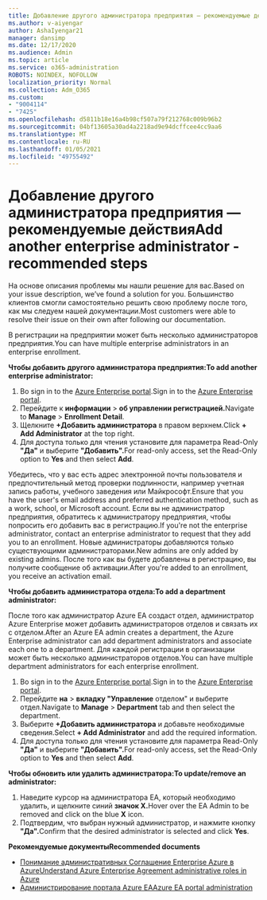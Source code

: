 ```yaml
---
title: Добавление другого администратора предприятия — рекомендуемые действия
ms.author: v-aiyengar
author: AshaIyengar21
manager: dansimp
ms.date: 12/17/2020
ms.audience: Admin
ms.topic: article
ms.service: o365-administration
ROBOTS: NOINDEX, NOFOLLOW
localization_priority: Normal
ms.collection: Adm_O365
ms.custom:
- "9004114"
- "7425"
ms.openlocfilehash: d5811b18e16a4b98cf507a79f212768c009b96b2
ms.sourcegitcommit: 04bf13605a30ad4a2218ad9e94dcffcee4cc9aa6
ms.translationtype: MT
ms.contentlocale: ru-RU
ms.lasthandoff: 01/05/2021
ms.locfileid: "49755492"
---
```

# <a name="add-another-enterprise-administrator---recommended-steps"></a><span data-ttu-id="f89e5-102">Добавление другого администратора предприятия — рекомендуемые действия</span><span class="sxs-lookup"><span data-stu-id="f89e5-102">Add another enterprise administrator - recommended steps</span></span>

<span data-ttu-id="f89e5-103">На основе описания проблемы мы нашли решение для вас.</span><span class="sxs-lookup"><span data-stu-id="f89e5-103">Based on your issue description, we’ve found a solution for you.</span></span> <span data-ttu-id="f89e5-104">Большинство клиентов смогли самостоятельно решить свою проблему после того, как мы следуем нашей документации.</span><span class="sxs-lookup"><span data-stu-id="f89e5-104">Most customers were able to resolve their issue on their own after following our documentation.</span></span>

<span data-ttu-id="f89e5-105">В регистрации на предприятии может быть несколько администраторов предприятия.</span><span class="sxs-lookup"><span data-stu-id="f89e5-105">You can have multiple enterprise administrators in an enterprise enrollment.</span></span>

<span data-ttu-id="f89e5-106">**Чтобы добавить другого администратора предприятия:**</span><span class="sxs-lookup"><span data-stu-id="f89e5-106">**To add another enterprise administrator:**</span></span>

1. <span data-ttu-id="f89e5-107">Во sign in to the [Azure Enterprise portal](https://ea.azure.com/).</span><span class="sxs-lookup"><span data-stu-id="f89e5-107">Sign in to the [Azure Enterprise portal](https://ea.azure.com/).</span></span>
1. <span data-ttu-id="f89e5-108">Перейдите к **информации**  >  **об управлении регистрацией.**</span><span class="sxs-lookup"><span data-stu-id="f89e5-108">Navigate to **Manage** > **Enrollment Detail**.</span></span>
1. <span data-ttu-id="f89e5-109">Щелкните **+Добавить администратора** в правом верхнем.</span><span class="sxs-lookup"><span data-stu-id="f89e5-109">Click **+ Add Administrator** at the top right.</span></span>
1. <span data-ttu-id="f89e5-110">Для доступа только для чтения установите для параметра Read-Only **"Да"** и выберите **"Добавить".**</span><span class="sxs-lookup"><span data-stu-id="f89e5-110">For read-only access, set the Read-Only option to **Yes** and then select **Add**.</span></span>

<span data-ttu-id="f89e5-111">Убедитесь, что у вас есть адрес электронной почты пользователя и предпочтительный метод проверки подлинности, например учетная запись работы, учебного заведения или Майкрософт.</span><span class="sxs-lookup"><span data-stu-id="f89e5-111">Ensure that you have the user's email address and preferred authentication method, such as a work, school, or Microsoft account.</span></span> <span data-ttu-id="f89e5-112">Если вы не администратор предприятия, обратитесь к администратору предприятия, чтобы попросить его добавить вас в регистрацию.</span><span class="sxs-lookup"><span data-stu-id="f89e5-112">If you're not the enterprise administrator, contact an enterprise administrator to request that they add you to an enrollment.</span></span> <span data-ttu-id="f89e5-113">Новые администраторы добавляются только существующими администраторами.</span><span class="sxs-lookup"><span data-stu-id="f89e5-113">New admins are only added by existing admins.</span></span> <span data-ttu-id="f89e5-114">После того как вы будете добавлены в регистрацию, вы получите сообщение об активации.</span><span class="sxs-lookup"><span data-stu-id="f89e5-114">After you're added to an enrollment, you receive an activation email.</span></span>

<span data-ttu-id="f89e5-115">**Чтобы добавить администратора отдела:**</span><span class="sxs-lookup"><span data-stu-id="f89e5-115">**To add a department administrator:**</span></span>

<span data-ttu-id="f89e5-116">После того как администратор Azure EA создаст отдел, администратор Azure Enterprise может добавить администраторов отделов и связать их с отделом.</span><span class="sxs-lookup"><span data-stu-id="f89e5-116">After an Azure EA admin creates a department, the Azure Enterprise administrator can add department administrators and associate each one to a department.</span></span> <span data-ttu-id="f89e5-117">Для каждой регистрации в организации может быть несколько администраторов отделов.</span><span class="sxs-lookup"><span data-stu-id="f89e5-117">You can have multiple department administrators for each enterprise enrollment.</span></span>

1. <span data-ttu-id="f89e5-118">Во sign in to the [Azure Enterprise portal](https://ea.azure.com/).</span><span class="sxs-lookup"><span data-stu-id="f89e5-118">Sign in to the [Azure Enterprise portal](https://ea.azure.com/).</span></span>
1. <span data-ttu-id="f89e5-119">Перейдите **на**  >  **вкладку "Управление** отделом" и выберите отдел.</span><span class="sxs-lookup"><span data-stu-id="f89e5-119">Navigate to **Manage** > **Department** tab and then select the department.</span></span>
1. <span data-ttu-id="f89e5-120">Выберите **+Добавить администратора** и добавьте необходимые сведения.</span><span class="sxs-lookup"><span data-stu-id="f89e5-120">Select **+ Add Administrator** and add the required information.</span></span>
1. <span data-ttu-id="f89e5-121">Для доступа только для чтения установите для параметра Read-Only **"Да"** и выберите **"Добавить".**</span><span class="sxs-lookup"><span data-stu-id="f89e5-121">For read-only access, set the Read-Only option to **Yes** and then select **Add**.</span></span>

<span data-ttu-id="f89e5-122">**Чтобы обновить или удалить администратора:**</span><span class="sxs-lookup"><span data-stu-id="f89e5-122">**To update/remove an administrator:**</span></span>

1. <span data-ttu-id="f89e5-123">Наведите курсор на администратора EA, который необходимо удалить, и щелкните синий **значок X.**</span><span class="sxs-lookup"><span data-stu-id="f89e5-123">Hover over the EA Admin to be removed and click on the blue **X** icon.</span></span>
1. <span data-ttu-id="f89e5-124">Подтвердим, что выбран нужный администратор, и нажмите кнопку **"Да".**</span><span class="sxs-lookup"><span data-stu-id="f89e5-124">Confirm that the desired administrator is selected and click **Yes**.</span></span>

<span data-ttu-id="f89e5-125">**Рекомендуемые документы**</span><span class="sxs-lookup"><span data-stu-id="f89e5-125">**Recommended documents**</span></span>

- [<span data-ttu-id="f89e5-126">Понимание административных Соглашение Enterprise Azure в Azure</span><span class="sxs-lookup"><span data-stu-id="f89e5-126">Understand Azure Enterprise Agreement administrative roles in Azure</span></span>](https://docs.microsoft.com/azure/billing/billing-understand-ea-roles)
- [<span data-ttu-id="f89e5-127">Администрирование портала Azure EA</span><span class="sxs-lookup"><span data-stu-id="f89e5-127">Azure EA portal administration</span></span>](https://docs.microsoft.com/azure/billing/billing-ea-portal-administration)
